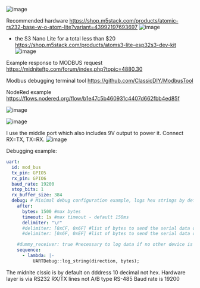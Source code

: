 ![image](https://github.com/user-attachments/assets/ba8363a7-4b55-46d3-a947-f0b1c2634309)

Recommended hardware https://shop.m5stack.com/products/atomic-rs232-base-w-o-atom-lite?variant=43992197693697
![image](https://github.com/user-attachments/assets/61d543c1-f6c2-4192-aaae-f4c8ebd4f595)
+ the S3 Nano Lite for a total less than $20 https://shop.m5stack.com/products/atoms3-lite-esp32s3-dev-kit
![image](https://github.com/user-attachments/assets/ed473efa-b41e-4859-ba22-4957d99729a6)

Example response to MODBUS request https://midniteftp.com/forum/index.php?topic=4880.30

Modbus debugging terminal tool https://github.com/ClassicDIY/ModbusTool

NodeRed example https://flows.nodered.org/flow/b1e47c5b460931c4407d662fbb4ed85f

![image](https://github.com/user-attachments/assets/ab5bd3e6-311f-4b11-b49e-4b123c795ced)


![image](https://github.com/user-attachments/assets/9bf73787-1a18-4118-97fd-0974a79dd33c)

I use the middle port which also includes 9V output to power it. Connect RX=TX, TX=RX. 
![image](https://github.com/user-attachments/assets/31c895c0-dd7c-45ff-8b5f-bc68f252754a)


Debugging example:
```yaml
uart:
  id: mod_bus
  tx_pin: GPIO5
  rx_pin: GPIO6
  baud_rate: 19200
  stop_bits: 1
  rx_buffer_size: 384
  debug: # Minimal debug configuration example, logs hex strings by default
    after:
      bytes: 1500 #max bytes
      timeout: 1s #max timeout - default 150ms
      delimiter: "\r"
      #delimiter: [0xCF, 0x6F] #list of bytes to send the serial data on BF E7 EF EB
      #delimiter: [0x6F, 0xEF] #list of bytes to send the serial data on         #F8 72 6F EF CF

    #dummy_receiver: true #necessary to log data if no other device is using this serial port
    sequence:
      - lambda: |-
          UARTDebug::log_string(direction, bytes);
```

The midnite clssic is by default on dddress 10 decimal not hex.
Hardware layer is via RS232 RX/TX lines not A/B type RS-485
Baud rate is 19200
